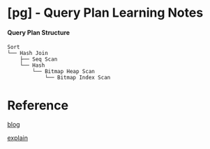 # [pg] - **Query Plan Learning Notes**

#### Query Plan Structure

```
Sort
└── Hash Join
    ├── Seq Scan
    └── Hash
        └── Bitmap Heap Scan
            └── Bitmap Index Scan
```


# **Reference**

[blog](https://thoughtbot.com/blog/reading-an-explain-analyze-query-plan)

[explain](https://www.postgresql.org/docs/9.4/using-explain.html)

